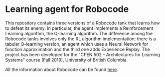 # Learning agent for Robocode
This repository contains three versions of a Robocode tank that learns how to defeat its enemy. In particular, the agent implements a Reinforcement Learning algorithm, the Q-learning algorithm. The difference among the Robocode tanks involves only the RL algorithm implementation; there is a tabular Q-learning version, an agent which uses a Neural Network for function approximation and the third one adds Experience Replay. The project has been developed for the "CPEN 502 - Architectures for Learning Systems" course (Fall 2019), University of British Columbia. 

All the information about Robocode can be found [here](https://robocode.sourceforge.io/).
